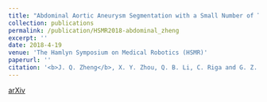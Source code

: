 ```yaml
---
title: "Abdominal Aortic Aneurysm Segmentation with a Small Number of Training Subjects"
collection: publications
permalink: /publication/HSMR2018-abdominal_zheng
excerpt: ''
date: 2018-4-19
venue: 'The Hamlyn Symposium on Medical Robotics (HSMR)'
paperurl: ''
citation: '<b>J. Q. Zheng</b>, X. Y. Zhou, Q. B. Li, C. Riga and G. Z. Yang, “Abdominal Aortic Aneurysm Segmentation with a Small Number of Training Subjects”, arXiv preprint arXiv:1804.02943, 2018.'
---
```

[arXiv](https://arxiv.org/pdf/1804.02943.pdf)
